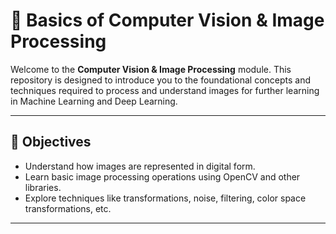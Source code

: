 # 🧠 Basics of Computer Vision & Image Processing

Welcome to the **Computer Vision & Image Processing** module. This repository is designed to introduce you to the foundational concepts and techniques required to process and understand images for further learning in Machine Learning and Deep Learning.

---

## 📌 Objectives

- Understand how images are represented in digital form.
- Learn basic image processing operations using OpenCV and other libraries.
- Explore techniques like transformations, noise, filtering, color space transformations, etc.

---
